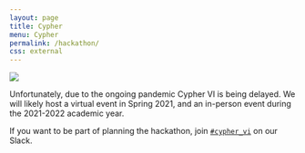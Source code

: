 ```yaml
---
layout: page
title: Cypher
menu: Cypher
permalink: /hackathon/
css: external
---
```


<img id="logo" src="{{ site.baseurl }}/images/cypher.png" />

Unfortunately, due to the ongoing pandemic Cypher VI is being delayed. We will likely host a virtual event in Spring 2021, and an in-person event during the 2021-2022 academic year.

If you want to be part of planning the hackathon, join <a href="https://slack.com/app_redirect?channel=C0L4L3VTQ" target="_blank" rel="noopener noreferrer">`#cypher_vi`</a> on our Slack.


